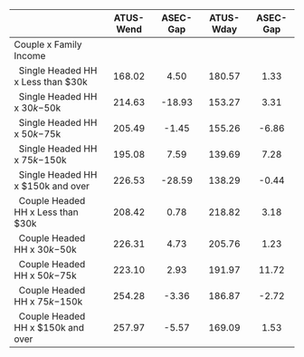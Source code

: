 
|                      |    ATUS-Wend |     ASEC-Gap |    ATUS-Wday |     ASEC-Gap |
| -------------------- | :----------: | :----------: | :----------: | :----------: |
| Couple x Family Income |              |              |              |              |
| &nbsp;&nbsp;Single Headed HH x Less than $30k |       168.02 |         4.50 |       180.57 |         1.33 |
| &nbsp;&nbsp;Single Headed HH x $30k-$50k |       214.63 |       -18.93 |       153.27 |         3.31 |
| &nbsp;&nbsp;Single Headed HH x $50k-$75k |       205.49 |        -1.45 |       155.26 |        -6.86 |
| &nbsp;&nbsp;Single Headed HH x $75k-$150k |       195.08 |         7.59 |       139.69 |         7.28 |
| &nbsp;&nbsp;Single Headed HH x $150k and over |       226.53 |       -28.59 |       138.29 |        -0.44 |
| &nbsp;&nbsp;Couple Headed HH x Less than $30k |       208.42 |         0.78 |       218.82 |         3.18 |
| &nbsp;&nbsp;Couple Headed HH x $30k-$50k |       226.31 |         4.73 |       205.76 |         1.23 |
| &nbsp;&nbsp;Couple Headed HH x $50k-$75k |       223.10 |         2.93 |       191.97 |        11.72 |
| &nbsp;&nbsp;Couple Headed HH x $75k-$150k |       254.28 |        -3.36 |       186.87 |        -2.72 |
| &nbsp;&nbsp;Couple Headed HH x $150k and over |       257.97 |        -5.57 |       169.09 |         1.53 |

